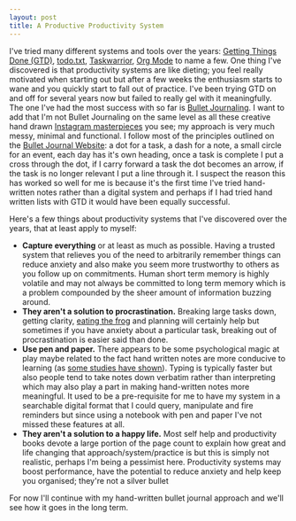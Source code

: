 ```yaml
---
layout: post
title: A Productive Productivity System
---
```

I've tried many different systems and tools over the years: [Getting Things Done (GTD)](https://gettingthingsdone.com/what-is-gtd/), [todo.txt](http://todotxt.org/), [Taskwarrior](https://taskwarrior.org/), [Org Mode](https://orgmode.org/) to name a few. One thing I've discovered is that productivity systems are like dieting; you feel really motivated when starting out but after a few weeks the enthusiasm starts to wane and you quickly start to fall out of practice. I've been trying GTD on and off for several years now but failed to really gel with it meaningfully.
The one I've had the most success with so far is [Bullet Journaling](https://bulletjournal.com/). I want to add that I'm not Bullet Journaling on the same level as all these creative hand drawn [Instagram masterpieces](https://www.instagram.com/explore/tags/bujo/) you see; my approach is very much messy, minimal and functional. I follow most of the principles outlined on the [Bullet Journal Website](https://bulletjournal.com/pages/learn): a dot for a task, a dash for a note, a small circle for an event, each day has it's own heading, once a task is complete I put a cross through the dot, if I carry forward a task the dot becomes an arrow, if the task is no longer relevant I put a line through it. I suspect the reason this has worked so well for me is because it's the first time I've tried hand-written notes rather than a digital system and perhaps if I had tried hand written lists with GTD it would have been equally successful.

Here's a few things about productivity systems that I've discovered over the years, that at least apply to myself:
 - **Capture everything** or at least as much as possible. Having a trusted system that relieves you of the need to arbitrarily remember things can reduce anxiety and also make you seem more trustworthy to others as you follow up on commitments. Human short term memory is highly volatile and may not always be committed to long term memory which is a problem compounded by the sheer amount of information buzzing around.
 - **They aren't a solution to procrastination.** Breaking large tasks down, getting clarity, [eating the frog](https://www.briantracy.com/blog/time-management/the-truth-about-frogs/) and planning will certainly help but sometimes if you have anxiety about a particular task, breaking out of procrastination is easier said than done.
 - **Use pen and paper.** There appears to be some psychological magic at play maybe related to the fact hand written notes are more conducive to learning (as [some studies have shown](https://journals.sagepub.com/doi/10.1177/0956797614524581)). Typing is typically faster but also people tend to take notes down verbatim rather than interpreting which may also play a part in making hand-written notes more meaningful. It used to be a pre-requisite for me to have my system in a searchable digital format that I could query, manipulate and fire reminders but since using a notebook with pen and paper I've not missed these features at all.
 - **They aren't a solution to a happy life.** Most self help and productivity books devote a large portion of the page count to explain how great and life changing that approach/system/practice is but this is simply not realistic, perhaps I'm being a pessimist here. Productivity systems may boost performance, have the potential to reduce anxiety and help keep you organised; they're not a silver bullet

 For now I'll continue with my hand-written bullet journal approach and we'll see how it goes in the long term.
